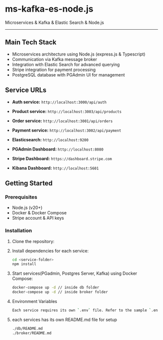 # ms-kafka-es-node.js

Microservices & Kafka & Elastic Search & Node.js

---

## Main Tech Stack

- Microservices architecture using Node.js (express.js & Typescript)
- Communication via Kafka message broker
- Integration with Elastic Search for advanced querying
- Stripe integration for payment processing
- PostgreSQL database with PGAdmin UI for management

## Service URLs

- **Auth service:** `http://localhost:3000/api/auth`
- **Product service:** `http://localhost:3003/api/products`
- **Order service:** `http://localhost:3001/api/orders`
- **Payment service:** `http://localhost:3002/api/payment`
- **Elasticsearch:** `http://localhost:9200`

- **PGAdmin Dashboard:** `http://localhost:8080`
- **Stripe Dashboard:** `https://dashboard.stripe.com`
- **Kibana Dashboard:** `http://localhost:5601`

## Getting Started

### Prerequisites

- Node.js (v20+)
- Docker & Docker Compose
- Stripe account & API keys

### Installation

1. Clone the repository:

2. Install dependencies for each service:

   ```bash
   cd <service-folder>
   npm install
   ```

3. Start services(PGadmin, Postgres Server, Kafka) using Docker Compose:

   ```bash
   docker-compose up -d // inside db folder
   docker-compose up -d // inside broker folder
   ```

4. Environment Variables

   ```bash
   Each service requires its own `.env` file. Refer to the sample `.env.example` in each service directory.
   ```

5. each services has its own README.md file for setup

   ```bash
   ./db/README.md
   ./broker/README.md
   ```
